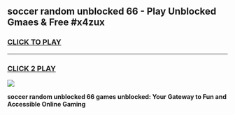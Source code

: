 
## soccer random unblocked 66 - Play Unblocked Gmaes & Free #x4zux
<h3>
<a href="https://news.freeplayer.one?title=soccer_random_unblocked_66&ref=24F">CLICK TO PLAY</a></h3>
<hr>

<h3>
<a href="https://news.freeplayer.one?title=soccer_random_unblocked_66&ref=24F">CLICK 2 PLAY</a>
  
</h3>

<a href="https://news.freeplayer.one?title=soccer_random_unblocked_66&ref=24F/"><img src="https://clearcache.store/games.png"></a>


**soccer random unblocked 66 games unblocked: Your Gateway to Fun and Accessible Online Gaming**
